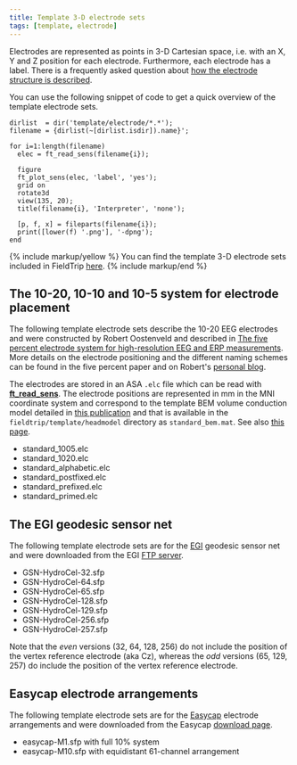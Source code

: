 ```yaml
---
title: Template 3-D electrode sets
tags: [template, electrode]
---
```


Electrodes are represented as points in 3-D Cartesian space, i.e. with an X, Y and Z position for each electrode. Furthermore, each electrode has a label. There is a frequently asked question about [how the electrode structure is described](/faq/source/sensors_definition).

You can use the following snippet of code to get a quick overview of the template electrode sets.

    dirlist  = dir('template/electrode/*.*');
    filename = {dirlist(~[dirlist.isdir]).name}';

    for i=1:length(filename)
      elec = ft_read_sens(filename{i});

      figure
      ft_plot_sens(elec, 'label', 'yes');
      grid on
      rotate3d
      view(135, 20);
      title(filename{i}, 'Interpreter', 'none');

      [p, f, x] = fileparts(filename{i});
      print([lower(f) '.png'], '-dpng');
    end

{% include markup/yellow %}
You can find the template 3-D electrode sets included in FieldTrip [here](https://github.com/fieldtrip/fieldtrip/tree/master/template/electrode).
{% include markup/end %}

## The 10-20, 10-10 and 10-5 system for electrode placement

The following template electrode sets describe the 10-20 EEG electrodes and were constructed by Robert Oostenveld and described in [The five percent electrode system for high-resolution EEG and ERP measurements](https://doi.org/10.1016/s1388-2457(00)00527-7). More details on the electrode positioning and the different naming schemes can be found in the five percent paper and on Robert's [personal blog](http://robertoostenveld.nl/?p=5).

The electrodes are stored in an ASA `.elc` file which can be read with **[ft_read_sens](/reference/fileio/ft_read_sens)**. The electrode positions are represented in mm in the MNI coordinate system and correspond to the template BEM volume conduction model detailed in [this publication](http://www.ncbi.nlm.nih.gov/pubmed/12842715) and that is available in the `fieldtrip/template/headmodel` directory as `standard_bem.mat`. See also [this page](/template/headmodel/#standard_bemmat).

- standard_1005.elc
- standard_1020.elc
- standard_alphabetic.elc
- standard_postfixed.elc
- standard_prefixed.elc
- standard_primed.elc

## The EGI geodesic sensor net

The following template electrode sets are for the [EGI](http://www.egi.com) geodesic sensor net and were downloaded from the EGI [FTP server](ftp://www.egi.com/).

- GSN-HydroCel-32.sfp
- GSN-HydroCel-64.sfp
- GSN-HydroCel-65.sfp
- GSN-HydroCel-128.sfp
- GSN-HydroCel-129.sfp
- GSN-HydroCel-256.sfp
- GSN-HydroCel-257.sfp

Note that the _even_ versions (32, 64, 128, 256) do not include the position of the vertex reference electrode (aka Cz), whereas the _odd_ versions (65, 129, 257) do include the position of the vertex reference electrode.

## Easycap electrode arrangements

The following template electrode sets are for the [Easycap](http://www.easycap.de/easycap/e/products/products.htm) electrode arrangements and were downloaded from the Easycap [download page](http://www.easycap.de/easycap/e/downloads/electrode_sites_coordinates.htm).

- easycap-M1.sfp with full 10% system
- easycap-M10.sfp with equidistant 61-channel arrangement
